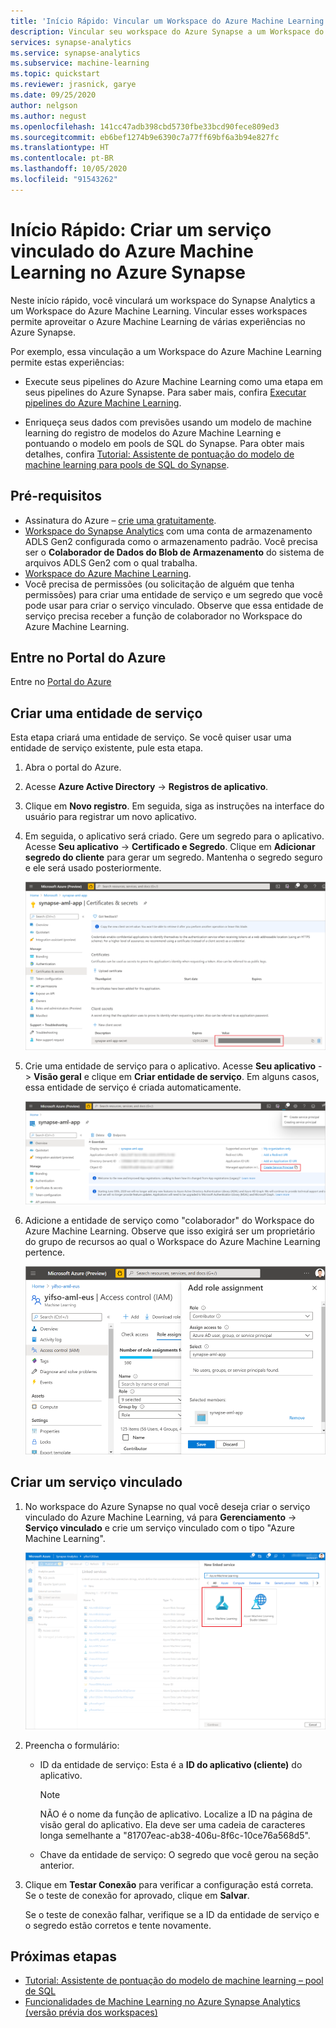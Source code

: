 ```yaml
---
title: 'Início Rápido: Vincular um Workspace do Azure Machine Learning'
description: Vincular seu workspace do Azure Synapse a um Workspace do Azure Machine Learning
services: synapse-analytics
ms.service: synapse-analytics
ms.subservice: machine-learning
ms.topic: quickstart
ms.reviewer: jrasnick, garye
ms.date: 09/25/2020
author: nelgson
ms.author: negust
ms.openlocfilehash: 141cc47adb398cbd5730fbe33bcd90fece809ed3
ms.sourcegitcommit: eb6bef1274b9e6390c7a77ff69bf6a3b94e827fc
ms.translationtype: HT
ms.contentlocale: pt-BR
ms.lasthandoff: 10/05/2020
ms.locfileid: "91543262"
---
```

# <a name="quickstart-create-a-new-azure-machine-learning-linked-service-in-synapse"></a>Início Rápido: Criar um serviço vinculado do Azure Machine Learning no Azure Synapse

Neste início rápido, você vinculará um workspace do Synapse Analytics a um Workspace do Azure Machine Learning. Vincular esses workspaces permite aproveitar o Azure Machine Learning de várias experiências no Azure Synapse.

Por exemplo, essa vinculação a um Workspace do Azure Machine Learning permite estas experiências:

- Execute seus pipelines do Azure Machine Learning como uma etapa em seus pipelines do Azure Synapse. Para saber mais, confira [Executar pipelines do Azure Machine Learning](/azure/data-factory/transform-data-machine-learning-service).

- Enriqueça seus dados com previsões usando um modelo de machine learning do registro de modelos do Azure Machine Learning e pontuando o modelo em pools de SQL do Synapse. Para obter mais detalhes, confira [Tutorial: Assistente de pontuação do modelo de machine learning para pools de SQL do Synapse](tutorial-sql-pool-model-scoring-wizard.md).

## <a name="prerequisites"></a>Pré-requisitos

- Assinatura do Azure – [crie uma gratuitamente](https://azure.microsoft.com/free/).
- [Workspace do Synapse Analytics](../get-started-create-workspace.md) com uma conta de armazenamento ADLS Gen2 configurada como o armazenamento padrão. Você precisa ser o **Colaborador de Dados do Blob de Armazenamento** do sistema de arquivos ADLS Gen2 com o qual trabalha.
- [Workspace do Azure Machine Learning](/azure/machine-learning/how-to-manage-workspace).
- Você precisa de permissões (ou solicitação de alguém que tenha permissões) para criar uma entidade de serviço e um segredo que você pode usar para criar o serviço vinculado. Observe que essa entidade de serviço precisa receber a função de colaborador no Workspace do Azure Machine Learning.

## <a name="sign-in-to-the-azure-portal"></a>Entre no Portal do Azure

Entre no [Portal do Azure](https://portal.azure.com/)

## <a name="create-a-service-principal"></a>Criar uma entidade de serviço

Esta etapa criará uma entidade de serviço. Se você quiser usar uma entidade de serviço existente, pule esta etapa.
1. Abra o portal do Azure. 

1. Acesse **Azure Active Directory** -> **Registros de aplicativo**.

1. Clique em **Novo registro**. Em seguida, siga as instruções na interface do usuário para registrar um novo aplicativo.

1. Em seguida, o aplicativo será criado. Gere um segredo para o aplicativo. Acesse **Seu aplicativo** -> **Certificado e Segredo**. Clique em **Adicionar segredo do cliente** para gerar um segredo. Mantenha o segredo seguro e ele será usado posteriormente.

   ![Gerar segredo](media/quickstart-integrate-azure-machine-learning/quickstart-integrate-azure-machine-learning-createsp-00a.png)

1. Crie uma entidade de serviço para o aplicativo. Acesse **Seu aplicativo** -> **Visão geral** e clique em **Criar entidade de serviço**. Em alguns casos, essa entidade de serviço é criada automaticamente.

   ![Criar uma entidade de serviço](media/quickstart-integrate-azure-machine-learning/quickstart-integrate-azure-machine-learning-createsp-00b.png)

1. Adicione a entidade de serviço como "colaborador" do Workspace do Azure Machine Learning. Observe que isso exigirá ser um proprietário do grupo de recursos ao qual o Workspace do Azure Machine Learning pertence.

   ![Atribuir função de colaborador](media/quickstart-integrate-azure-machine-learning/quickstart-integrate-azure-machine-learning-createsp-00c.png)

## <a name="create-a-linked-service"></a>Criar um serviço vinculado

1. No workspace do Azure Synapse no qual você deseja criar o serviço vinculado do Azure Machine Learning, vá para **Gerenciamento** -> **Serviço vinculado** e crie um serviço vinculado com o tipo "Azure Machine Learning".

   ![Criar serviço vinculado](media/quickstart-integrate-azure-machine-learning/quickstart-integrate-azure-machine-learning-create-linked-service-00a.png)

2. Preencha o formulário:

   - ID da entidade de serviço: Esta é a **ID do aplicativo (cliente)** do aplicativo.
  
     > [!NOTE]
     > NÃO é o nome da função de aplicativo. Localize a ID na página de visão geral do aplicativo. Ela deve ser uma cadeia de caracteres longa semelhante a "81707eac-ab38-406u-8f6c-10ce76a568d5".

   - Chave da entidade de serviço: O segredo que você gerou na seção anterior.

3. Clique em **Testar Conexão** para verificar a configuração está correta. Se o teste de conexão for aprovado, clique em **Salvar**.

   Se o teste de conexão falhar, verifique se a ID da entidade de serviço e o segredo estão corretos e tente novamente.

## <a name="next-steps"></a>Próximas etapas

- [Tutorial: Assistente de pontuação do modelo de machine learning – pool de SQL](tutorial-sql-pool-model-scoring-wizard.md)
- [Funcionalidades de Machine Learning no Azure Synapse Analytics (versão prévia dos workspaces)](what-is-machine-learning.md)
